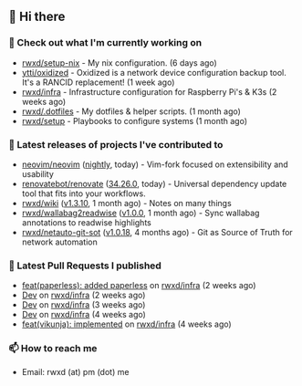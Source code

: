 ## 👋 Hi there

### 👷 Check out what I'm currently working on


- [rwxd/setup-nix](https://github.com/rwxd/setup-nix) - My nix configuration. (6 days ago)
- [ytti/oxidized](https://github.com/ytti/oxidized) - Oxidized is a network device configuration backup tool. It&#39;s a RANCID replacement! (1 week ago)
- [rwxd/infra](https://github.com/rwxd/infra) - Infrastructure configuration for Raspberry Pi&#39;s &amp; K3s (2 weeks ago)
- [rwxd/.dotfiles](https://github.com/rwxd/.dotfiles) - My dotfiles &amp; helper scripts. (1 month ago)
- [rwxd/setup](https://github.com/rwxd/setup) - Playbooks to configure systems (1 month ago)

### 🔭 Latest releases of projects I've contributed to


- [neovim/neovim](https://github.com/neovim/neovim) ([nightly](https://github.com/neovim/neovim/releases/tag/nightly), today) - Vim-fork focused on extensibility and usability
- [renovatebot/renovate](https://github.com/renovatebot/renovate) ([34.26.0](https://github.com/renovatebot/renovate/releases/tag/34.26.0), today) - Universal dependency update tool that fits into your workflows.
- [rwxd/wiki](https://github.com/rwxd/wiki) ([v1.3.10](https://github.com/rwxd/wiki/releases/tag/v1.3.10), 1 month ago) - Notes on many things
- [rwxd/wallabag2readwise](https://github.com/rwxd/wallabag2readwise) ([v1.0.0](https://github.com/rwxd/wallabag2readwise/releases/tag/v1.0.0), 1 month ago) - Sync wallabag annotations to readwise highlights
- [rwxd/netauto-git-sot](https://github.com/rwxd/netauto-git-sot) ([v1.0.18](https://github.com/rwxd/netauto-git-sot/releases/tag/v1.0.18), 4 months ago) - Git as Source of Truth for network automation

### 🔨 Latest Pull Requests I published


- [feat(paperless): added paperless](https://github.com/rwxd/infra/pull/73) on [rwxd/infra](https://github.com/rwxd/infra) (2 weeks ago)
- [Dev](https://github.com/rwxd/infra/pull/71) on [rwxd/infra](https://github.com/rwxd/infra) (2 weeks ago)
- [Dev](https://github.com/rwxd/infra/pull/70) on [rwxd/infra](https://github.com/rwxd/infra) (3 weeks ago)
- [Dev](https://github.com/rwxd/infra/pull/69) on [rwxd/infra](https://github.com/rwxd/infra) (4 weeks ago)
- [feat(vikunja): implemented](https://github.com/rwxd/infra/pull/68) on [rwxd/infra](https://github.com/rwxd/infra) (4 weeks ago)

### 📫 How to reach me

- Email: rwxd (at) pm (dot) me
